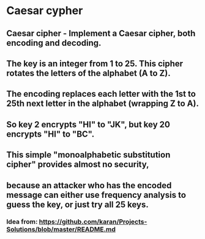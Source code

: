 # Caesar cypher

## Caesar cipher - Implement a Caesar cipher, both encoding and decoding. 
## The key is an integer from 1 to 25. This cipher rotates the letters of the alphabet (A to Z). 
## The encoding replaces each letter with the 1st to 25th next letter in the alphabet (wrapping Z to A). 
## So key 2 encrypts "HI" to "JK", but key 20 encrypts "HI" to "BC". 
## This simple "monoalphabetic substitution cipher" provides almost no security, 
## because an attacker who has the encoded message can either use frequency analysis to guess the key, or just try all 25 keys.

### Idea from: https://github.com/karan/Projects-Solutions/blob/master/README.md